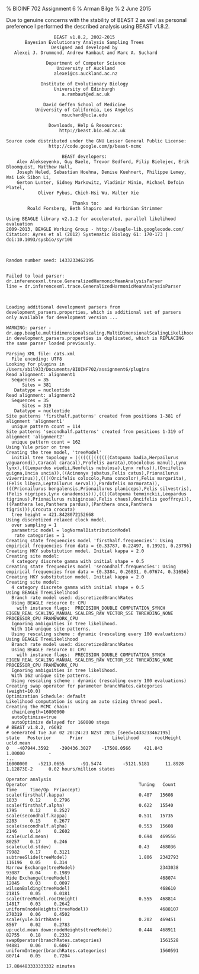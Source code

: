 % BIOINF 702 Assignment 6
% Arman Bilge
% 2 June 2015

Due to genuine concerns with the stability of BEAST 2 as well as personal
preference I performed the described analysis using BEAST v1.8.2.

                      BEAST v1.8.2, 2002-2015
           Bayesian Evolutionary Analysis Sampling Trees
                     Designed and developed by
       Alexei J. Drummond, Andrew Rambaut and Marc A. Suchard

                   Department of Computer Science
                       University of Auckland
                      alexei@cs.auckland.ac.nz

                 Institute of Evolutionary Biology
                      University of Edinburgh
                         a.rambaut@ed.ac.uk

                  David Geffen School of Medicine
               University of California, Los Angeles
                         msuchard@ucla.edu

                    Downloads, Help & Resources:
                     	http://beast.bio.ed.ac.uk

    Source code distributed under the GNU Lesser General Public License:
                	http://code.google.com/p/beast-mcmc

                         BEAST developers:
    	Alex Alekseyenko, Guy Baele, Trevor Bedford, Filip Bielejec, Erik Bloomquist, Matthew Hall,
    	Joseph Heled, Sebastian Hoehna, Denise Kuehnert, Philippe Lemey, Wai Lok Sibon Li,
    	Gerton Lunter, Sidney Markowitz, Vladimir Minin, Michael Defoin Platel,
              	Oliver Pybus, Chieh-Hsi Wu, Walter Xie

                             Thanks to:
        	Roald Forsberg, Beth Shapiro and Korbinian Strimmer

    Using BEAGLE library v2.1.2 for accelerated, parallel likelihood evaluation
    2009-2013, BEAGLE Working Group - http://beagle-lib.googlecode.com/
    Citation: Ayres et al (2012) Systematic Biology 61: 170-173 | doi:10.1093/sysbio/syr100



    Random number seed: 1433233462195


    Failed to load parser: dr.inferencexml.trace.GeneralizedHarmonicMeanAnalysisParser
    line = dr.inferencexml.trace.GeneralizedHarmonicMeanAnalysisParser



    Loading additional development parsers from development_parsers.properties, which is additional set of parsers only available for development version ...

    WARNING: parser - dr.app.beagle.multidimensionalscaling.MultiDimensionalScalingLikelihood in development_parsers.properties is duplicated, which is REPLACING the same parser loaded previously.

    Parsing XML file: cats.xml
      File encoding: UTF8
    Looking for plugins in /Users/abil933/Documents/BIOINF702/assignment6/plugins
    Read alignment: alignment1
      Sequences = 35
          Sites = 381
       Datatype = nucleotide
    Read alignment: alignment2
      Sequences = 35
          Sites = 319
       Datatype = nucleotide
    Site patterns 'firsthalf.patterns' created from positions 1-381 of alignment 'alignment1'
      unique pattern count = 114
    Site patterns 'secondhalf.patterns' created from positions 1-319 of alignment 'alignment2'
      unique pattern count = 162
    Using Yule prior on tree
    Creating the tree model, 'treeModel'
      initial tree topology = (((((((((((((Catopuma badia,Herpailurus yaguarondi),Caracal caracal),Profelis aurata),Otocolobus manul),Lynx lynx),((Leopardus wiedii,Neofelis nebulosa),Lynx rufus)),(Oncifelis guigna,Uncia uncia)),((Acinonyx jubatus,Felis catus),Prionailurus viverrinus)),((((Oncifelis colocolo,Puma concolor),Felis margarita),(Felis libyca,Leptailurus serval)),Pardofelis marmorata)),(((Prionailurus bengalensis,Prionailurus planiceps),Felis silvestris),(Felis nigripes,Lynx canadensis))),((((Catopuma temminckii,Leopardus tigrinus),Prionailurus rubiginosa),Felis chaus),Oncifelis geoffroyi)),((Panthera leo,Panthera pardus),(Panthera onca,Panthera tigris))),Crocuta crocuta)
      tree height = 421.8428072152668
    Using discretized relaxed clock model.
      over sampling = 1
      parametric model = logNormalDistributionModel
       rate categories = 1
    Creating state frequencies model 'firsthalf.frequencies': Using empirical frequencies from data = {0.33787, 0.22497, 0.19921, 0.23796}
    Creating HKY substitution model. Initial kappa = 2.0
    Creating site model:
      4 category discrete gamma with initial shape = 0.5
    Creating state frequencies model 'secondhalf.frequencies': Using empirical frequencies from data = {0.3384, 0.26831, 0.07674, 0.31656}
    Creating HKY substitution model. Initial kappa = 2.0
    Creating site model:
      4 category discrete gamma with initial shape = 0.5
    Using BEAGLE TreeLikelihood
      Branch rate model used: discretizedBranchRates
      Using BEAGLE resource 0: CPU
        with instance flags:  PRECISION_DOUBLE COMPUTATION_SYNCH EIGEN_REAL SCALING_MANUAL SCALERS_RAW VECTOR_SSE THREADING_NONE PROCESSOR_CPU FRAMEWORK_CPU
      Ignoring ambiguities in tree likelihood.
      With 114 unique site patterns.
      Using rescaling scheme : dynamic (rescaling every 100 evaluations)
    Using BEAGLE TreeLikelihood
      Branch rate model used: discretizedBranchRates
      Using BEAGLE resource 0: CPU
        with instance flags:  PRECISION_DOUBLE COMPUTATION_SYNCH EIGEN_REAL SCALING_MANUAL SCALERS_RAW VECTOR_SSE THREADING_NONE PROCESSOR_CPU FRAMEWORK_CPU
      Ignoring ambiguities in tree likelihood.
      With 162 unique site patterns.
      Using rescaling scheme : dynamic (rescaling every 100 evaluations)
    Creating swap operator for parameter branchRates.categories (weight=10.0)
    Optimization Schedule: default
    Likelihood computation is using an auto sizing thread pool.
    Creating the MCMC chain:
      chainLength=16000000
      autoOptimize=true
      autoOptimize delayed for 160000 steps
    # BEAST v1.8.2, r6692
    # Generated Tue Jun 02 20:24:23 NZST 2015 [seed=1433233462195]
    state	Posterior   	Prior       	Likelihood  	rootHeight  	ucld.mean
    0	-407944.3592	-390436.3027	-17508.0566 	421.843     	1.00000     	-
    ...
    16000000	-5213.0655  	-91.5474    	-5121.5181  	11.8928     	1.12873E-2  	0.02 hours/million states

    Operator analysis
    Operator                                          Tuning   Count      Time     Time/Op  Pr(accept)
    scale(firsthalf.kappa)                            0.487   15608      1833     0.12     0.2796
    scale(firsthalf.alpha)                            0.622   15540      1795     0.12     0.2527
    scale(secondhalf.kappa)                           0.511   15735      2283     0.15     0.2677
    scale(secondhalf.alpha)                           0.553   15608      2146     0.14     0.2602
    scale(ucld.mean)                                  0.694   469556     80257    0.17     0.246
    scale(ucld.stdev)                                 0.43    468036     79982    0.17     0.3121
    subtreeSlide(treeModel)                           1.806   2342793    116196   0.05     0.314
    Narrow Exchange(treeModel)                                2343038    93087    0.04     0.1989
    Wide Exchange(treeModel)                                  468074     12045    0.03     0.0097
    wilsonBalding(treeModel)                                  468610     21815    0.05     0.0181
    scale(treeModel.rootHeight)                       0.555   468814     14817    0.03     0.2642
    uniform(nodeHeights(treeModel))                           4688107    270319   0.06     0.4502
    scale(yule.birthRate)                             0.202   469451     8567     0.02     0.2783
    up:ucld.mean down:nodeHeights(treeModel)          0.444   468911     82755    0.18     0.2332
    swapOperator(branchRates.categories)                      1561528    94881    0.06     0.6067
    uniformInteger(branchRates.categories)                    1560591    80714    0.05     0.7204

    17.884483333333332 minutes